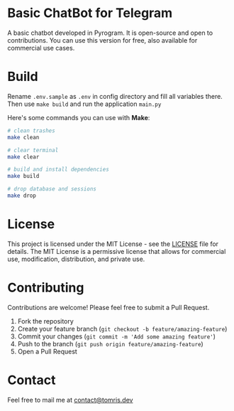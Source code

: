 # Basic ChatBot for Telegram

A basic chatbot developed in Pyrogram. It is open-source and open to contributions. You can use this version for free, also available for commercial use cases.

# Build

Rename `.env.sample` as `.env` in config directory and fill all variables there.
Then use `make build` and run the application `main.py`

Here's some commands you can use with **Make**:

```sh
# clean trashes
make clean

# clear terminal
make clear

# build and install dependencies
make build

# drop database and sessions
make drop
```

# License

This project is licensed under the MIT License - see the [LICENSE](LICENSE) file for details. The MIT License is a permissive license that allows for commercial use, modification, distribution, and private use.

# Contributing

Contributions are welcome! Please feel free to submit a Pull Request.

1. Fork the repository
2. Create your feature branch (`git checkout -b feature/amazing-feature`)
3. Commit your changes (`git commit -m 'Add some amazing feature'`)
4. Push to the branch (`git push origin feature/amazing-feature`)
5. Open a Pull Request

# Contact

Feel free to mail me at contact@tomris.dev
